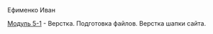 Ефименко Иван

[Модуль 5-1](https://bossyara777.github.io/Modul-5-1/ "Моя готовая домашка") - Верстка. Подготовка файлов. Верстка шапки сайта.
